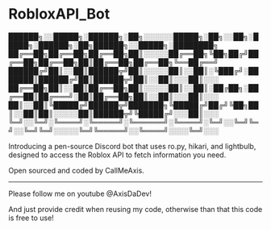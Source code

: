 # RobloxAPI_Bot

██████╗░░█████╗░██████╗░██╗░░░░░░█████╗░██╗░░██╗░█████╗░██████╗░██╗██████╗░░█████╗░████████╗
██╔══██╗██╔══██╗██╔══██╗██║░░░░░██╔══██╗╚██╗██╔╝██╔══██╗██╔══██╗██║██╔══██╗██╔══██╗╚══██╔══╝
██████╔╝██║░░██║██████╦╝██║░░░░░██║░░██║░╚███╔╝░███████║██████╔╝██║██████╦╝██║░░██║░░░██║░░░
██╔══██╗██║░░██║██╔══██╗██║░░░░░██║░░██║░██╔██╗░██╔══██║██╔═══╝░██║██╔══██╗██║░░██║░░░██║░░░
██║░░██║╚█████╔╝██████╦╝███████╗╚█████╔╝██╔╝╚██╗██║░░██║██║░░░░░██║██████╦╝╚█████╔╝░░░██║░░░
╚═╝░░╚═╝░╚════╝░╚═════╝░╚══════╝░╚════╝░╚═╝░░╚═╝╚═╝░░╚═╝╚═╝░░░░░╚═╝╚═════╝░░╚════╝░░░░╚═╝░░░

Introducing a pen-source Discord bot that uses ro.py, hikari, and lightbulb, designed to access the Roblox API to fetch information you need.

Open sourced and coded by CallMeAxis.

---------------------------------------------

Please follow me on youtube @AxisDaDev!

And just provide credit when reusing my code, otherwise than that this code is free to use!
